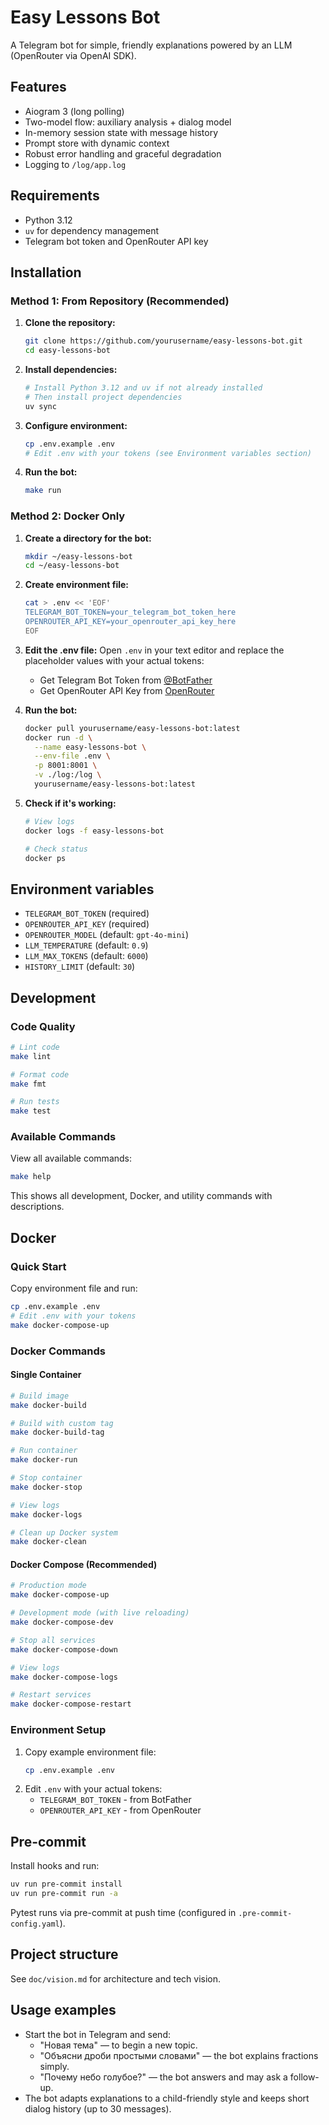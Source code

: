 # Easy Lessons Bot

A Telegram bot for simple, friendly explanations powered by an LLM (OpenRouter via OpenAI SDK).

## Features
- Aiogram 3 (long polling)
- Two-model flow: auxiliary analysis + dialog model
- In-memory session state with message history
- Prompt store with dynamic context
- Robust error handling and graceful degradation
- Logging to `/log/app.log`

## Requirements
- Python 3.12
- `uv` for dependency management
- Telegram bot token and OpenRouter API key

## Installation

### Method 1: From Repository (Recommended)

1. **Clone the repository:**
   ```bash
   git clone https://github.com/yourusername/easy-lessons-bot.git
   cd easy-lessons-bot
   ```

2. **Install dependencies:**
   ```bash
   # Install Python 3.12 and uv if not already installed
   # Then install project dependencies
   uv sync
   ```

3. **Configure environment:**
   ```bash
   cp .env.example .env
   # Edit .env with your tokens (see Environment variables section)
   ```

4. **Run the bot:**
   ```bash
   make run
   ```

### Method 2: Docker Only

1. **Create a directory for the bot:**
   ```bash
   mkdir ~/easy-lessons-bot
   cd ~/easy-lessons-bot
   ```

2. **Create environment file:**
   ```bash
   cat > .env << 'EOF'
   TELEGRAM_BOT_TOKEN=your_telegram_bot_token_here
   OPENROUTER_API_KEY=your_openrouter_api_key_here
   EOF
   ```

3. **Edit the .env file:**
   Open `.env` in your text editor and replace the placeholder values with your actual tokens:
   - Get Telegram Bot Token from [@BotFather](https://t.me/BotFather)
   - Get OpenRouter API Key from [OpenRouter](https://openrouter.ai/)

4. **Run the bot:**
   ```bash
   docker pull yourusername/easy-lessons-bot:latest
   docker run -d \
     --name easy-lessons-bot \
     --env-file .env \
     -p 8001:8001 \
     -v ./log:/log \
     yourusername/easy-lessons-bot:latest
   ```

5. **Check if it's working:**
   ```bash
   # View logs
   docker logs -f easy-lessons-bot
   
   # Check status
   docker ps
   ```

## Environment variables
- `TELEGRAM_BOT_TOKEN` (required)
- `OPENROUTER_API_KEY` (required)
- `OPENROUTER_MODEL` (default: `gpt-4o-mini`)
- `LLM_TEMPERATURE` (default: `0.9`)
- `LLM_MAX_TOKENS` (default: `6000`)
- `HISTORY_LIMIT` (default: `30`)

## Development

### Code Quality
```bash
# Lint code
make lint

# Format code
make fmt

# Run tests
make test
```

### Available Commands
View all available commands:
```bash
make help
```

This shows all development, Docker, and utility commands with descriptions.

## Docker

### Quick Start
Copy environment file and run:
```bash
cp .env.example .env
# Edit .env with your tokens
make docker-compose-up
```

### Docker Commands

#### Single Container
```bash
# Build image
make docker-build

# Build with custom tag
make docker-build-tag

# Run container
make docker-run

# Stop container
make docker-stop

# View logs
make docker-logs

# Clean up Docker system
make docker-clean
```

#### Docker Compose (Recommended)
```bash
# Production mode
make docker-compose-up

# Development mode (with live reloading)
make docker-compose-dev

# Stop all services
make docker-compose-down

# View logs
make docker-compose-logs

# Restart services
make docker-compose-restart
```

### Environment Setup
1. Copy example environment file:
   ```bash
   cp .env.example .env
   ```
2. Edit `.env` with your actual tokens:
   - `TELEGRAM_BOT_TOKEN` - from BotFather
   - `OPENROUTER_API_KEY` - from OpenRouter

## Pre-commit
Install hooks and run:
```bash
uv run pre-commit install
uv run pre-commit run -a
```
Pytest runs via pre-commit at push time (configured in `.pre-commit-config.yaml`).

## Project structure
See `doc/vision.md` for architecture and tech vision.

## Usage examples
- Start the bot in Telegram and send:
  - "Новая тема" — to begin a new topic.
  - "Объясни дроби простыми словами" — the bot explains fractions simply.
  - "Почему небо голубое?" — the bot answers and may ask a follow-up.
- The bot adapts explanations to a child-friendly style and keeps short dialog history (up to 30 messages).
